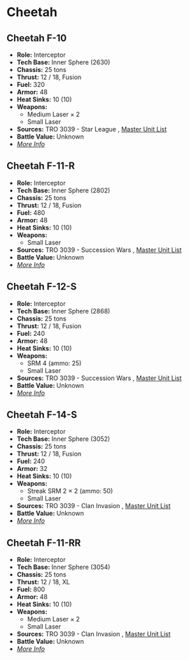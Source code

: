 # Cheetah 

## Cheetah F-10 

- **Role:** Interceptor 
- **Tech Base:** Inner Sphere (2630) 
- **Chassis:** 25 tons 
- **Thrust:** 12 / 18, Fusion 
- **Fuel:** 320 
- **Armor:** 48 
- **Heat Sinks:** 10 (10) 
- **Weapons:** 
  - Medium Laser × 2 
  - Small Laser 
- **Sources:** TRO 3039 - Star League , [Master Unit List](http://masterunitlist.info/Unit/Details/571) 
- **Battle Value:** Unknown 
- [*More Info*](cheetah/cheetah_f-10.md) 

## Cheetah F-11-R 

- **Role:** Interceptor 
- **Tech Base:** Inner Sphere (2802) 
- **Chassis:** 25 tons 
- **Thrust:** 12 / 18, Fusion 
- **Fuel:** 480 
- **Armor:** 48 
- **Heat Sinks:** 10 (10) 
- **Weapons:** 
  - Small Laser 
- **Sources:** TRO 3039 - Succession Wars , [Master Unit List](http://masterunitlist.info/Unit/Details/573) 
- **Battle Value:** Unknown 
- [*More Info*](cheetah/cheetah_f-11-r.md) 

## Cheetah F-12-S 

- **Role:** Interceptor 
- **Tech Base:** Inner Sphere (2868) 
- **Chassis:** 25 tons 
- **Thrust:** 12 / 18, Fusion 
- **Fuel:** 240 
- **Armor:** 48 
- **Heat Sinks:** 10 (10) 
- **Weapons:** 
  - SRM 4 (ammo: 25) 
  - Small Laser 
- **Sources:** TRO 3039 - Succession Wars , [Master Unit List](http://masterunitlist.info/Unit/Details/575) 
- **Battle Value:** Unknown 
- [*More Info*](cheetah/cheetah_f-12-s.md) 

## Cheetah F-14-S 

- **Role:** Interceptor 
- **Tech Base:** Inner Sphere (3052) 
- **Chassis:** 25 tons 
- **Thrust:** 12 / 18, Fusion 
- **Fuel:** 240 
- **Armor:** 32 
- **Heat Sinks:** 10 (10) 
- **Weapons:** 
  - Streak SRM 2 × 2 (ammo: 50) 
  - Small Laser 
- **Sources:** TRO 3039 - Clan Invasion , [Master Unit List](http://masterunitlist.info/Unit/Details/577) 
- **Battle Value:** Unknown 
- [*More Info*](cheetah/cheetah_f-14-s.md) 

## Cheetah F-11-RR 

- **Role:** Interceptor 
- **Tech Base:** Inner Sphere (3054) 
- **Chassis:** 25 tons 
- **Thrust:** 12 / 18, XL 
- **Fuel:** 800 
- **Armor:** 48 
- **Heat Sinks:** 10 (10) 
- **Weapons:** 
  - Medium Laser × 2 
  - Small Laser 
- **Sources:** TRO 3039 - Clan Invasion , [Master Unit List](http://masterunitlist.info/Unit/Details/574) 
- **Battle Value:** Unknown 
- [*More Info*](cheetah/cheetah_f-11-rr.md) 

